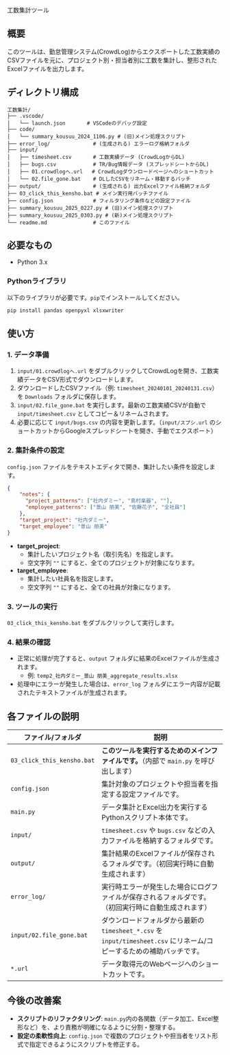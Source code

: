 工数集計ツール

## 概要

このツールは、勤怠管理システム(CrowdLog)からエクスポートした工数実績のCSVファイルを元に、プロジェクト別・担当者別に工数を集計し、整形されたExcelファイルを出力します。

## ディレクトリ構成

```
工数集計/
├── .vscode/
│   └── launch.json       # VSCodeのデバッグ設定
├── code/
│   └── summary_kousuu_2024_1106.py # (旧)メイン処理スクリプト
├── error_log/              # (生成される) エラーログ格納フォルダ
├── input/
│   ├── timesheet.csv       # 工数実績データ (CrowdLogからDL)
│   ├── bugs.csv            # TR/Bug情報データ (スプレッドシートからDL)
│   ├── 01.crowdlogへ.url   # CrowdLogダウンロードページへのショートカット
│   └── 02.file_gone.bat    # DLしたCSVをリネーム・移動するバッチ
├── output/                 # (生成される) 出力Excelファイル格納フォルダ
├── 03_click_this_kensho.bat # メイン実行用バッチファイル
├── config.json             # フィルタリング条件などの設定ファイル
├── summary_kousuu_2025_0227.py # (旧)メイン処理スクリプト
├── summary_kousuu_2025_0303.py # (新)メイン処理スクリプト
└── readme.md               # このファイル
```

## 必要なもの

- Python 3.x

### Pythonライブラリ

以下のライブラリが必要です。`pip`でインストールしてください。

```bash
pip install pandas openpyxl xlsxwriter
```

## 使い方

### 1. データ準備

1.  `input/01.crowdlogへ.url` をダブルクリックしてCrowdLogを開き、工数実績データをCSV形式でダウンロードします。
2.  ダウンロードしたCSVファイル（例: `timesheet_20240101_20240131.csv`）を `Downloads` フォルダに保存します。
3.  `input/02.file_gone.bat` を実行します。最新の工数実績CSVが自動で `input/timesheet.csv` としてコピー＆リネームされます。
4.  必要に応じて `input/bugs.csv` の内容を更新します。（`input/スプシ.url` のショートカットからGoogleスプレッドシートを開き、手動でエクスポート）

### 2. 集計条件の設定

`config.json` ファイルをテキストエディタで開き、集計したい条件を設定します。

```json
{
    "notes": {
      "project_patterns": ["社内ダミー", "島村楽器", ""],
      "employee_patterns": ["景山 朋美", "佐藤花子", "全社員"]
    },
    "target_project": "社内ダミー",
    "target_employee": "景山 朋美"
}
```

- **target_project**:
  - 集計したいプロジェクト名（取引先名）を指定します。
  - 空文字列 `""` にすると、全てのプロジェクトが対象になります。
- **target_employee**:
  - 集計したい社員名を指定します。
  - 空文字列 `""` にすると、全ての社員が対象になります。

### 3. ツールの実行

`03_click_this_kensho.bat` をダブルクリックして実行します。

### 4. 結果の確認

- 正常に処理が完了すると、`output` フォルダに結果のExcelファイルが生成されます。
  - 例: `temp2_社内ダミー_景山 朋美_aggregate_results.xlsx`
- 処理中にエラーが発生した場合は、`error_log` フォルダにエラー内容が記載されたテキストファイルが生成されます。

## 各ファイルの説明

| ファイル/フォルダ             | 説明                                                                                                                                                           |
| ----------------------------- | -------------------------------------------------------------------------------------------------------------------------------------------------------------- |
| `03_click_this_kensho.bat`    | **このツールを実行するためのメインファイルです。**（内部で `main.py` を呼び出します）                                                                          |
| `config.json`                 | 集計対象のプロジェクトや担当者を指定する設定ファイルです。                                                                                                   |
| `main.py`                     | データ集計とExcel出力を実行するPythonスクリプト本体です。                                                                                                      |
| `input/`                      | `timesheet.csv` や `bugs.csv` などの入力ファイルを格納するフォルダです。                                                                                       |
| `output/`                     | 集計結果のExcelファイルが保存されるフォルダです。（初回実行時に自動生成されます）                                                                             |
| `error_log/`                  | 実行時エラーが発生した場合にログファイルが保存されるフォルダです。（初回実行時に自動生成されます）                                                               |
| `input/02.file_gone.bat`      | ダウンロードフォルダから最新の `timesheet_*.csv` を `input/timesheet.csv` にリネーム/コピーするための補助バッチです。                                            |
| `*.url`                       | データ取得元のWebページへのショートカットです。                                                                                                                |

## 今後の改善案

- **スクリプトのリファクタリング**: `main.py`内の各関数（データ加工、Excel整形など）を、より責務が明確になるように分割・整理する。
- **設定の柔軟性向上**: `config.json` で複数のプロジェクトや担当者をリスト形式で指定できるようにスクリプトを修正する。
